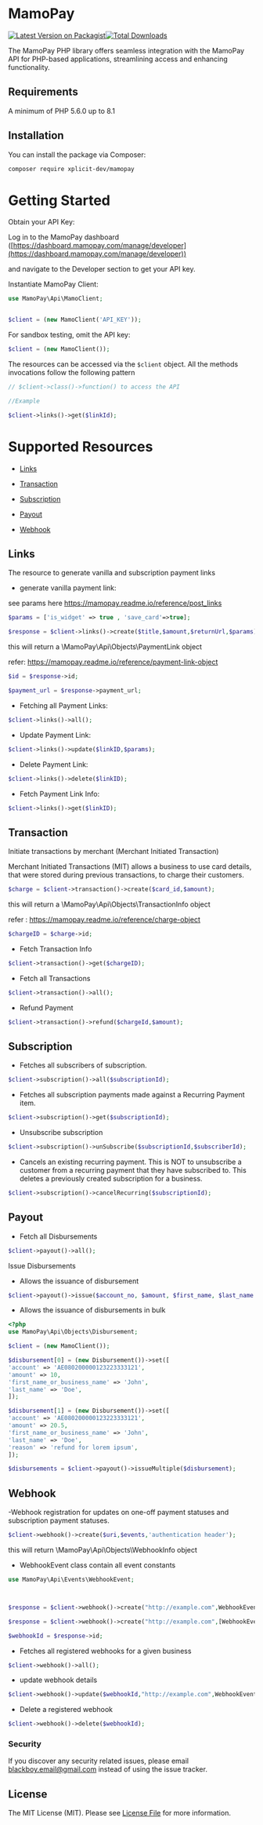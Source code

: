 # MamoPay

[![Latest Version on Packagist](https://img.shields.io/packagist/v/xplicit-dev/MamoPay.svg?style=flat-square)](https://packagist.org/packages/xplicit-dev/MamoPay)[![Total Downloads](https://img.shields.io/packagist/dt/xplicit-dev/MamoPay.svg?style=flat-square)](https://packagist.org/packages/xplicit-dev/MamoPay)

The MamoPay PHP library offers seamless integration with the MamoPay API for PHP-based applications, streamlining access and enhancing functionality.

## Requirements

A minimum of PHP 5.6.0 up to 8.1

## Installation

You can install the package via Composer:

```bash
composer require xplicit-dev/mamopay
```

# Getting Started

Obtain your API Key:

Log in to the MamoPay dashboard ([https://dashboard.mamopay.com/manage/developer](https://dashboard.mamopay.com/manage/developer))

and navigate to the Developer section to get your API key.

Instantiate MamoPay Client:

```php
use MamoPay\Api\MamoClient;


$client = (new MamoClient('API_KEY'));
```

For sandbox testing, omit the API key:

```php
$client = (new MamoClient());
```

The resources can be accessed via the `$client` object. All the methods invocations follow the following pattern

```php
// $client->class()->function() to access the API

//Example

$client->links()->get($linkId);
```

# Supported Resources

- [Links](#links-section)
  
- [Transaction](#transaction-section)
  
- [Subscription](#subscription-section)
  
- [Payout](#payout-section)
  
- [Webhook](#webhook-section)
  

## Links <a name="links-section"></a>

The resource to generate vanilla and subscription payment links

- generate vanilla payment link:

see params here https://mamopay.readme.io/reference/post_links

```php
$params = ['is_widget' => true , 'save_card'=>true];

$response = $client->links()->create($title,$amount,$returnUrl,$params);
```

this will return a \MamoPay\Api\Objects\PaymentLink object

refer: https://mamopay.readme.io/reference/payment-link-object

```php
$id = $response->id;

$payment_url = $response->payment_url;
```

- Fetching all Payment Links:

```php
$client->links()->all();
```

- Update Payment Link:

```php
$client->links()->update($linkID,$params);
```

- Delete Payment Link:

```php
$client->links()->delete($linkID);
```

- Fetch Payment Link Info:

```php
$client->links()->get($linkID);
```

## Transaction <a name="transaction-section"></a>

Initiate transactions by merchant (Merchant Initiated Transaction)

Merchant Initiated Transactions (MIT) allows a business to use card details, that were stored during previous transactions, to charge their customers.

```php
$charge = $client->transaction()->create($card_id,$amount);
```

this will return a \MamoPay\Api\Objects\TransactionInfo object

refer : https://mamopay.readme.io/reference/charge-object

```php
$chargeID = $charge->id;
```

- Fetch Transaction Info

```php
$client->transaction()->get($chargeID);
```

- Fetch all Transactions

```php
$client->transaction()->all();
```

- Refund Payment

```php
$client->transaction()->refund($chargeId,$amount);
```

## Subscription <a name="subscription-section"></a>

- Fetches all subscribers of subscription.

```php
$client->subscription()->all($subscriptionId);
```

- Fetches all subscription payments made against a Recurring Payment item.

```php
$client->subscription()->get($subscriptionId);
```

- Unsubscribe subscription

```php
$client->subscription()->unSubscribe($subscriptionId,$subscriberId);
```

- Cancels an existing recurring payment. This is NOT to unsubscribe a customer from a recurring payment that they have subscribed to. This deletes a previously created subscription for a business.

```php
$client->subscription()->cancelRecurring($subscriptionId);
```

## Payout <a name="payout-section"></a>

- Fetch all Disbursements

```php
$client->payout()->all();
```

Issue Disbursements

- Allows the issuance of disbursement

```php
$client->payout()->issue($account_no, $amount, $first_name, $last_name = '', $reason = '', $transfer_method = 'BANK_ACCOUNT');
```

- Allows the issuance of disbursements in bulk

```php
<?php
use MamoPay\Api\Objects\Disbursement;

$client = (new MamoClient());

$disbursement[0] = (new Disbursement())->set([
'account' => 'AE080200000123223333121',
'amount' => 10,
'first_name_or_business_name' => 'John',
'last_name' => 'Doe',
]);

$disbursement[1] = (new Disbursement())->set([
'account' => 'AE080200000123223333121',
'amount' => 20.5,
'first_name_or_business_name' => 'John',
'last_name' => 'Doe',
'reason' => 'refund for lorem ipsum',
]);

$disbursements = $client->payout()->issueMultiple($disbursement);
```

## Webhook <a name="webhook-section"></a>

-Webhook registration for updates on one-off payment statuses and subscription payment statuses.

```php
$client->webhook()->create($uri,$events,'authentication header');
```

this will return \MamoPay\Api\Objects\WebhookInfo object

- WebhookEvent class contain all event constants

```php
use MamoPay\Api\Events\WebhookEvent;



$response = $client->webhook()->create("http://example.com",WebhookEvent::ALL_EVENT_TYPES,'authentication header');

$response = $client->webhook()->create("http://example.com",[WebhookEvent::CHARGE_CARD_VERIFIED,WebhookEvent::CHARGE_SUCCEEDED]);

$webhookId = $response->id;
```

- Fetches all registered webhooks for a given business

```php
$client->webhook()->all();
```

- update webhook details

```php
$client->webhook()->update($webhookId,"http://example.com",WebhookEvent::ALL_EVENT_TYPES,'authentication header');
```

- Delete a registered webhook

```php
$client->webhook()->delete($webhookId);
```

<!-- ### Changelog
Please see [CHANGELOG](CHANGELOG.md) for more information what has changed recently.
## Contributing
Please see [CONTRIBUTING](CONTRIBUTING.md) for details. -->

### Security

If you discover any security related issues, please email blackboy.email@gmail.com instead of using the issue tracker.

## License

The MIT License (MIT). Please see [License File](LICENSE.md) for more information.